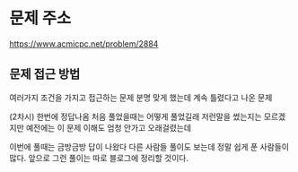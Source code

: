 # 문제 주소
https://www.acmicpc.net/problem/2884

## 문제 접근 방법
여러가지 조건을 가지고 접근하는 문제 분명 맞게 했는데 계속 틀렸다고 나온 문제 

(2차시) 한번에 정답나옴 처음 풀었을때는 어떻게 풀었길래 저런말을 썼는지는 모르겠지만 예전에는 이 문제 이해도 엄청 안가고 오래걸렸는데 

이번에 풀때는 금방금방 답이 나왔다 다른 사람들 풀이도 보는데 정말 쉽게 푼 사람들이 많다. 앞으로 그런 풀이는 따로 블로그에 정리할 것이다.

